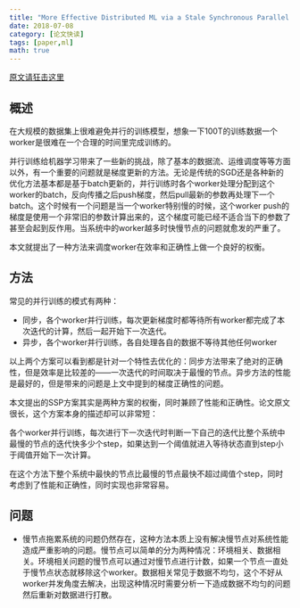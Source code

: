 ```yaml
---
title: "More Effective Distributed ML via a Stale Synchronous Parallel Parameter Server"
date: 2018-07-08
category: [论文快读]
tags: [paper,ml]
math: true
---
```


[原文请狂击这里](https://www.cs.cmu.edu/~seunghak/SSPTable_NIPS2013.pdf)

## 概述

在大规模的数据集上很难避免并行的训练模型，想象一下100T的训练数据一个worker是很难在一个合理的时间里完成训练的。

并行训练给机器学习带来了一些新的挑战，除了基本的数据流、运维调度等等方面以外，有一个重要的问题就是梯度更新的方法。无论是传统的SGD还是各种新的优化方法基本都是基于batch更新的，并行训练时各个worker处理分配到这个worker的batch，反向传播之后push梯度，然后pull最新的参数再处理下一个batch。这个时候有一个问题是当一个worker特别慢的时候，这个worker push的梯度是使用一个非常旧的参数计算出来的，这个梯度可能已经不适合当下的参数了甚至会起到反作用。当系统中的worker越多时快慢节点的问题就愈发的严重了。

本文就提出了一种方法来调度worker在效率和正确性上做一个良好的权衡。

## 方法

常见的并行训练的模式有两种：

* 同步，各个worker并行训练，每次更新梯度时都等待所有worker都完成了本次迭代的计算，然后一起开始下一次迭代。
* 异步，各个worker并行训练，各自处理各自的数据不等待其他任何worker

以上两个方案可以看到都是针对一个特性去优化的：同步方法带来了绝对的正确性，但是效率是比较差的——一次迭代的时间取决于最慢的节点。异步方法的性能是最好的，但是带来的问题是上文中提到的梯度正确性的问题。

本文提出的SSP方案其实是两种方案的权衡，同时兼顾了性能和正确性。论文原文很长，这个方案本身的描述却可以非常短：

各个worker并行训练，每次进行下一次迭代时判断一下自己的迭代比整个系统中最慢的节点的迭代快多少个step，如果达到一个阈值就进入等待状态直到step小于阈值开始下一次计算。

在这个方法下整个系统中最快的节点比最慢的节点最快不超过阈值个step，同时考虑到了性能和正确性，同时实现也非常容易。

## 问题

* 慢节点拖累系统的问题仍然存在，这种方法本质上没有解决慢节点对系统性能造成严重影响的问题。慢节点可以简单的分为两种情况：环境相关、数据相关。环境相关问题的慢节点可以通过对慢节点进行计数，如果一个节点一直处于慢节点状态就移除这个worker。数据相关常见于数据不均匀，这个不好从worker并发角度去解决，出现这种情况时需要分析一下造成数据不均匀的问题然后重新对数据进行打散。
